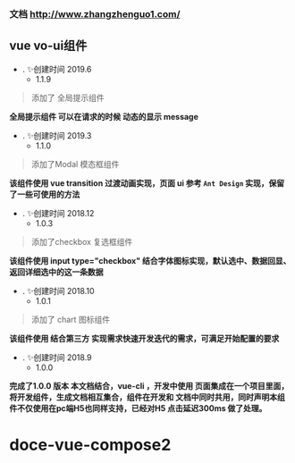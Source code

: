 ### 文档 <http://www.zhangzhenguo1.com/>

## vue vo-ui组件
- . ✨创建时间 2019.6
  -  1.1.9
>添加了 全局提示组件

**全局提示组件 可以在请求的时候 动态的显示  message**  


- . ✨创建时间 2019.3
  -  1.1.0
>添加了Modal 模态框组件

**该组件使用 vue transition 过渡动画实现，页面 ui 参考 `Ant Design` 实现，保留了一些可使用的方法**  


- . ✨创建时间 2018.12
  -  1.0.3
>添加了checkbox 复选框组件

**该组件使用 input type="checkbox" 结合字体图标实现，默认选中、数据回显、返回详细选中的这一条数据**  


- . ✨创建时间 2018.10
  -  1.0.1
>添加了 chart 图标组件

**该组件使用 结合第三方 实现需求快速开发迭代的需求，可满足开始配置的要求**  


- . ✨创建时间 2018.9
  -  1.0.0

**完成了1.0.0 版本 本文档结合，vue-cli ，开发中使用 页面集成在一个项目里面， 将开发组件，生成文档相互集合，组件在开发和 文档中同时共用，同时声明本组件不仅使用在pc端H5也同样支持，已经对H5 点击延迟300ms 做了处理。**  

# doce-vue-compose2
